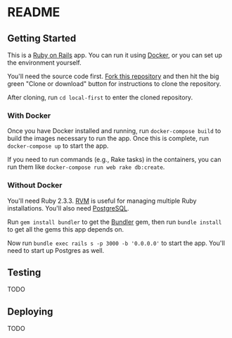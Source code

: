 # README

## Getting Started

This is a [Ruby on Rails](http://rubyonrails.org/) app. You can run it using [Docker](https://www.docker.com/), or you can set up the environment yourself.

You'll need the source code first. [Fork this repository](https://github.com/local-first-boston/local-first/fork) and then hit the big green "Clone or download" button for instructions to clone the repository.

After cloning, run `cd local-first` to enter the cloned repository.

### With Docker

Once you have Docker installed and running, run `docker-compose build` to build the images necessary to run the app. Once this is complete, run `docker-compose up` to start the app.

If you need to run commands (e.g., Rake tasks) in the containers, you can run them like `docker-compose run web rake db:create`.

### Without Docker

You'll need Ruby 2.3.3. [RVM](https://rvm.io/) is useful for managing multiple Ruby installations. You'll also need [PostgreSQL](https://www.postgresql.org/).

Run `gem install bundler` to get the [Bundler](http://bundler.io/) gem, then run `bundle install` to get all the gems this app depends on.

Now run `bundle exec rails s -p 3000 -b '0.0.0.0'` to start the app. You'll need to start up Postgres as well.

## Testing

TODO

## Deploying

TODO
